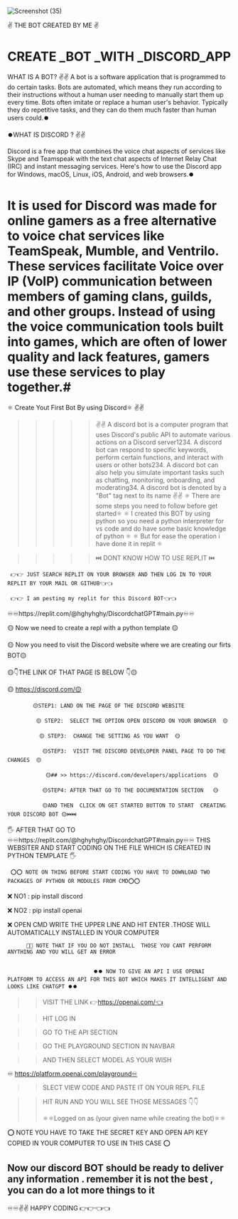 

![Screenshot (35)](https://github.com/hghyhghy/Discord-BOT_subhamGPT-by-using-_Python/assets/140393712/bbfd515e-0788-43fb-97a0-4064c61e8939)

✌️ THE BOT CREATED BY ME ✌️

# CREATE _BOT _WITH _DISCORD_APP

WHAT IS A BOT? ✌️✌️
A bot is a software application that is programmed to do certain tasks. Bots are automated, which means they run according to their instructions without a human user needing to manually start them up every time. Bots often imitate or replace a human user's behavior. Typically they do repetitive tasks, and they can do them much faster than human users could.⏺️

⏺️WHAT IS DISCORD ?  ✌️✌️

Discord is a free app that combines the voice chat aspects of services like Skype and Teamspeak with the text chat aspects of Internet Relay Chat (IRC) and instant messaging services. Here's how to use the Discord app for Windows, macOS, Linux, iOS, Android, and web browsers.⏺️

# It is used for Discord was made for online gamers as a free alternative to voice chat services like TeamSpeak, Mumble, and Ventrilo. These services facilitate Voice over IP (VoIP) communication between members of gaming clans, guilds, and other groups. Instead of using the voice communication tools built into games, which are often of lower quality and lack features, gamers use these services to play together.#

⚛️ Create Yout First Bot By using Discord⚛️  ✌️✌️

  >>>>>  ✌️✌️  A discord bot is a computer program that uses Discord's public API to automate various actions on a Discord server1234. A discord bot can respond to specific keywords, perform certain functions, and interact with users or other bots234. A discord bot can also help you simulate important tasks such as chatting, monitoring, onboarding, and moderating34. A discord bot is denoted by a "Bot" tag next to its name ✌️✌️
>  >>>> ⚛️  There are some steps you need to follow before get started⚛️
>  >>>> ⚛️  I created this BOT by using python so you need a python interpreter for vs code and do have some basic knowledge of python ⚛️
>  >>>> ⚛️  But for ease the operation i have done it in replit ⚛️

>  >>>>
>  >>>> ⏭️  DONT KNOW HOW TO USE REPLIT  ⏮️

     👉👉 JUST SEARCH REPLIT ON YOUR BROWSER AND THEN LOG IN TO YOUR REPLIT BY YOUR MAIL OR GITHUB👈👈

     👉👉 I am pesting my replit for this Discord BOT👈👈

                                
                                
♾️♾️https://replit.com/@hghyhghy/DiscordchatGPT#main.py♾️♾️

🟡 Now we need to create  a repl with a python template 🟡

🟡 Now  you need to visit the Discord website where we are creating our firts BOT🟡

🟡👇THE LINK OF THAT PAGE IS BELOW 👇🟡

🟡 https://discord.com/🟡

            🟡STEP1: LAND ON THE PAGE OF THE DISCORD WEBSITE 
            
             🟡 STEP2:  SELECT THE OPTION OPEN DISCORD ON YOUR BROWSER  🟡
              
              🟡 STEP3:  CHANGE THE SETTING AS YOU WANT  🟡
              
               🟡STEP3:  VISIT THE DISCORD DEVELOPER PANEL PAGE TO DO THE CHANGES  🟡
               
                🟡## >> https://discord.com/developers/applications  🟡
               
               🟡STEP4: AFTER THAT GO TO THE DOCUMENTATION SECTION   🟡
              
               🟡AND THEN  CLICK ON GET STARTED BUTTON TO START  CREATING YOUR DISCORD BOT 🟡⏮️⏭️

🖐️ AFTER THAT GO TO  ♾️♾️https://replit.com/@hghyhghy/DiscordchatGPT#main.py♾️♾️ THIS WEBSITER AND  START CODING ON THE FILE WHICH IS CREATED IN PYTHON TEMPLATE  🖐️                

     ⭕⭕ NOTE ON THING BEFORE START CODING YOU HAVE TO DOWNLOAD TWO PACKAGES OF PYTHON OR MODULES FROM CMD⭕⭕
     
❌ NO1 : pip install discord

❌ NO2 : pip install  openai

❌ OPEN CMD  WRITE THE UPPER LINE AND HIT ENTER .THOSE WILL AUTOMATICALLY INSTALLED IN YOUR COMPUTER 

          🚫🚫 NOTE THAT IF YOU DO NOT INSTALL  THOSE YOU CANT PERFORM ANYTHING AND YOU WILL GET AN ERROR

                                             
                               ⏺️⏺️ NOW TO GIVE AN API I USE OPENAI PLATFORM TO ACCESS AN API FOR THIS BOT WHICH MAKES IT INTELLIGENT AND LOOKS LIKE CHATGPT ⏺️⏺️

>>VISIT THE LINK 👉https://openai.com/👈

>> HIT LOG IN 

>> GO TO THE API SECTION 

>> GO THE PLAYGROUND SECTION IN NAVBAR

>>AND THEN SELECT MODEL AS YOUR WISH 

♾️ https://platform.openai.com/playground♾️

>> SLECT VIEW CODE AND PASTE IT ON YOUR REPL FILE 

>> HIT RUN AND YOU WILL SEE THOSE MESSAGES 👇👇
>>
>> ⚛️⚛️Logged on as (your given name while creating the bot)⚛️⚛️
>>


⭕ NOTE YOU HAVE TO TAKE THE SECRET KEY AND OPEN API KEY COPIED IN  YOUR COMPUTER TO USE IN THIS CASE ⭕

## Now our discord BOT should be ready to deliver any information  . remember it is not the best , you can do a lot more things to it 






          

♾️♾️✌️✌️ HAPPY CODING 👉👉👈👈
